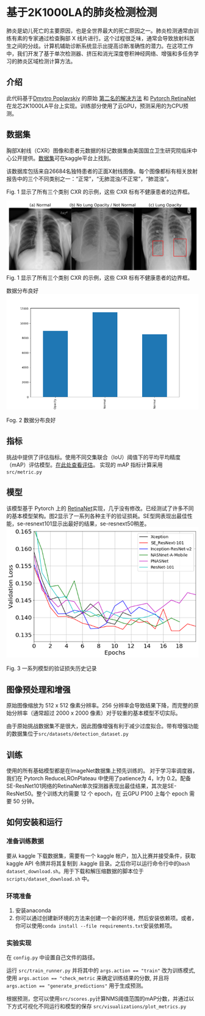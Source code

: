 # 基于2K1000LA的肺炎检测检测

肺炎是幼儿死亡的主要原因，也是全世界最大的死亡原因之一。肺炎检测通常由训练有素的专家通过检查胸部 X 线片进行。这个过程很乏味，通常会导致放射科医生之间的分歧。计算机辅助诊断系统显示出提高诊断准确性的潜力。在这项工作中，我们开发了基于单次检测器、挤压和消光深度卷积神经网络、增强和多任务学习的肺炎区域检测计算方法。


## 介绍
此代码基于[Dmytro Poplavskiy](https://www.kaggle.com/dmytropoplavskiy) 的原始 [第二名的解决方法](https://github.com/pdima/kaggle_RSNA_Pneumonia_Detection) 和 [Pytorch RetinaNet](https://github.com/yhenon/pytorch-retinanet) 在龙芯2K1000LA平台上实现。训练部分使用了云GPU，预测采用的为CPU预测。


## 数据集
胸部X射线（CXR）图像和患者元数据的标记数据集由美国国立卫生研究院临床中心公开提供。[数据集](https://www.kaggle.com/c/rsna-肺炎检测-挑战)可在kaggle平台上找到。

该数据库包括来自26684名独特患者的正面X射线图像。每个图像都标有相关放射报告中的三个不同类别之一：“正常”，“无肺混浊/不正常”，“肺混浊”。

Fig. 1 显示了所有三个类别 CXR 的示例，这些 CXR 标有不健康患者的边界框。

![eda](pics/eda.png)
Fig. 1 显示了所有三个类别 CXR 的示例，这些 CXR 标有不健康患者的边界框。

数据分布良好
![classes](pics/classes_distr.png)

Fog. 2 数据分布良好

## 指标
挑战中提供了评估指标。使用不同交集联合（IoU）阈值下的平均平均精度（mAP）评估模型。[在此处查看评估](https://www.kaggle.com/c/rsna-pneumonia-detection-challenge/overview/evaluation)。
实现的 mAP 指标计算采用 `src/metric.py`

## 模型
该模型基于 Pytorch 上的 [RetinaNet](https://github.com/yhenon/pytorch-retinanet)实现，几乎没有修改。已经测试了许多不同的基本模型架构。图2显示了一系列各种主干的验证损耗。SE型网表现出最佳性能，se-resnext101显示出最好的结果，se-resnext50稍差。
![eda](pics/runs3.png)

Fig. 3 一系列模型的验证损失历史记录

## 图像预处理和增强
原始图像缩放为 512 x 512 像素分辨率。256 分辨率会导致结果下降，而完整的原始分辨率（通常超过 2000 x 2000 像素）对于较重的基本模型不切实际。

由于原始挑战数据集不是很大，因此图像增强有利于减少过度拟合。带有增强功能的数据集位于`src/datasets/detection_dataset.py`

## 训练
使用的所有基础模型都是在ImageNet数据集上预先训练的。
对于学习率调度器，我们在 Pytorch ReduceLROnPlateau 中使用了patience为 4，lr为 0.2。配备SE-ResNet101网络的RetinaNet单次探测器表现出最佳结果，其次是SE-ResNet50。整个训练大约需要 12 个 epoch，在 云GPU P100 上每个 epoch 需要 50 分钟。

## 如何安装和运行

### 准备训练数据
要从 kaggle 下载数据集，需要有一个 kaggle 帐户，加入比赛并接受条件，获取 kaggle API 令牌并将其复制到 .kaggle 目录。之后你可以运行命令行中的`bash dataset_download.sh`。用于下载和解压缩数据的脚本位于`scripts/dataset_download.sh` 中。

### 环境准备
1. 安装anaconda
2. 你可以通过创建新环境的方法来创建一个新的环境，然后安装依赖项。或者，你可以使用`conda install --file requirements.txt`安装依赖项。


### 实验实现
在 `config.py` 中设置自己文件的路径。

运行 `src/train_runner.py` 并将其中的 `args.action == "train"` 改为训练模式, 
使用 `args.action == "check_metric` 来确定训练结果的分数, 并且将 `args.action == "generate_predictions"` 用于生成预测。

根据预测，您可以使用`src/scores.py`计算NMS阈值范围的mAP分数，并通过以下方式可视化不同运行和模型的保存
`src/visualizations/plot_metrics.py`



